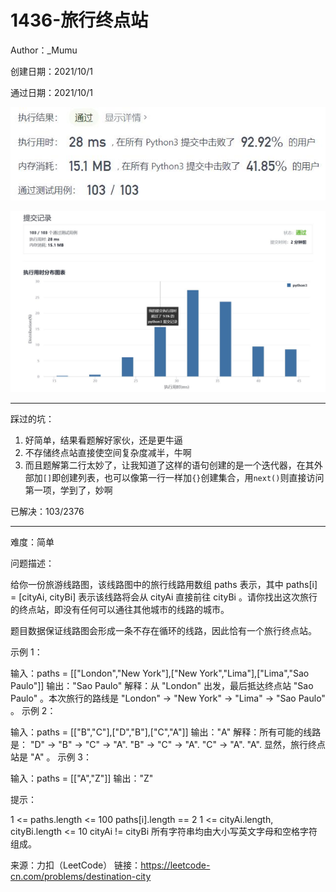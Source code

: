 # 1436-旅行终点站

Author：_Mumu

创建日期：2021/10/1

通过日期：2021/10/1

![](./通过截图2.jpg)

![](./通过截图1.jpg)

*****

踩过的坑：

1. 好简单，结果看题解好家伙，还是更牛逼
2. 不存储终点站直接使空间复杂度减半，牛啊
3. 而且题解第二行太妙了，让我知道了这样的语句创建的是一个迭代器，在其外部加`[]`即创建列表，也可以像第一行一样加`{}`创建集合，用`next()`则直接访问第一项，学到了，妙啊

已解决：103/2376

*****

难度：简单

问题描述：

给你一份旅游线路图，该线路图中的旅行线路用数组 paths 表示，其中 paths[i] = [cityAi, cityBi] 表示该线路将会从 cityAi 直接前往 cityBi 。请你找出这次旅行的终点站，即没有任何可以通往其他城市的线路的城市。

题目数据保证线路图会形成一条不存在循环的线路，因此恰有一个旅行终点站。

 

示例 1：

输入：paths = [["London","New York"],["New York","Lima"],["Lima","Sao Paulo"]]
输出："Sao Paulo" 
解释：从 "London" 出发，最后抵达终点站 "Sao Paulo" 。本次旅行的路线是 "London" -> "New York" -> "Lima" -> "Sao Paulo" 。
示例 2：

输入：paths = [["B","C"],["D","B"],["C","A"]]
输出："A"
解释：所有可能的线路是：
"D" -> "B" -> "C" -> "A". 
"B" -> "C" -> "A". 
"C" -> "A". 
"A". 
显然，旅行终点站是 "A" 。
示例 3：

输入：paths = [["A","Z"]]
输出："Z"


提示：

1 <= paths.length <= 100
paths[i].length == 2
1 <= cityAi.length, cityBi.length <= 10
cityAi != cityBi
所有字符串均由大小写英文字母和空格字符组成。

来源：力扣（LeetCode）
链接：https://leetcode-cn.com/problems/destination-city
